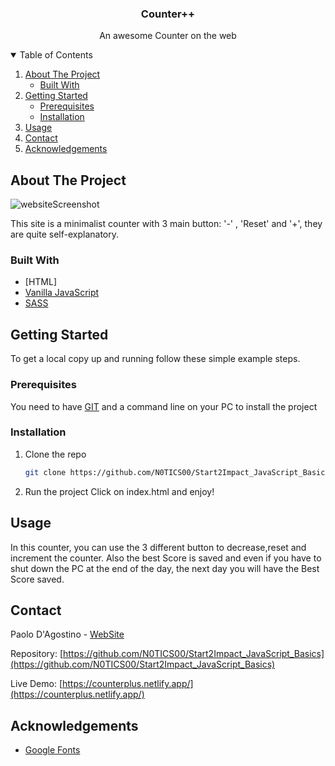 




  <h3 align="center">Counter++</h3>

  <p align="center">
    An awesome Counter on the web

</p>



<!-- TABLE OF CONTENTS -->
<details open="open">
  <summary>Table of Contents</summary>
  <ol>
    <li>
      <a href="#about-the-project">About The Project</a>
      <ul>
        <li><a href="#built-with">Built With</a></li>
      </ul>
    </li>
    <li>
      <a href="#getting-started">Getting Started</a>
      <ul>
        <li><a href="#prerequisites">Prerequisites</a></li>
        <li><a href="#installation">Installation</a></li>
      </ul>
    </li>
    <li><a href="#usage">Usage</a></li>
    <li><a href="#contact">Contact</a></li>
    <li><a href="#acknowledgements">Acknowledgements</a></li>
  </ol>
</details>



<!-- ABOUT THE PROJECT -->
## About The Project

![websiteScreenshot](https://user-images.githubusercontent.com/76558194/131164773-68962c08-fde0-4e53-8c44-5d3e7cd0bd63.png)

This site is a minimalist counter with 3 main button: '-' , 'Reset' and '+', they are quite self-explanatory.

### Built With


* [HTML]
* [Vanilla JavaScript](https://www.javascript.com/)
* [SASS](https://sass-lang.com/guide)



<!-- GETTING STARTED -->
## Getting Started


To get a local copy up and running follow these simple example steps.

### Prerequisites

You need to have [GIT](https://git-scm.com/downloads) and a command line on your PC to install the project


### Installation
1. Clone the repo
   ```sh
   git clone https://github.com/N0TICS00/Start2Impact_JavaScript_Basics
   ```
2. Run the project
    Click on index.html and enjoy!

<!--USAGE-->
## Usage
In this counter, you can use the 3 different button to decrease,reset and increment the counter. Also the best Score is saved and even if you have to shut down the PC at the end of the day, the next day you will have the Best Score saved.







<!-- CONTACT -->
## Contact

Paolo D'Agostino - [WebSite](https://n0tics00.github.io/Start2Impact_HTML_CSS/)

Repository: [https://github.com/N0TICS00/Start2Impact_JavaScript_Basics](https://github.com/N0TICS00/Start2Impact_JavaScript_Basics)

Live Demo: [https://counterplus.netlify.app/](https://counterplus.netlify.app/)


<!-- ACKNOWLEDGEMENTS -->
## Acknowledgements
* [Google Fonts](https://fonts.google.com/)







